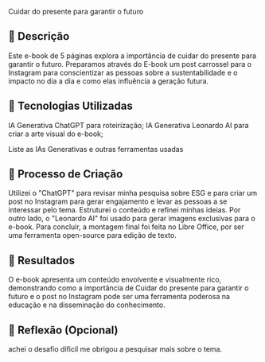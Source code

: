 Cuidar do presente para garantir o futuro

## 📒 Descrição
Este e-book de 5 páginas explora a importância de cuidar do presente para garantir o futuro. Preparamos através do E-book um post carrossel para o Instagram para conscientizar as pessoas sobre a sustentabilidade e o impacto no dia a dia e como elas influência a geração futura.


## 🤖 Tecnologias Utilizadas
IA Generativa ChatGPT para roteirização;
IA Generativa Leonardo AI para criar a arte visual do e-book;

Liste as IAs Generativas e outras ferramentas usadas

## 🧐 Processo de Criação
Utilizei o "ChatGPT" para revisar minha pesquisa sobre ESG e para criar um post no Instagram para gerar engajamento e levar as pessoas a se interessar pelo tema. Estruturei o conteúdo e refinei minhas ideias. Por outro lado, o "Leonardo AI" foi usado para gerar imagens exclusivas para o e-book. Para concluir, a montagem final foi feita no Libre Office, por ser uma ferramenta open-source para edição de texto.

## 🚀 Resultados
O e-book apresenta um conteúdo envolvente e visualmente rico, demonstrando como a importância de Cuidar do presente para garantir o futuro e o post no Instagram pode ser uma ferramenta poderosa na educação e na disseminação do conhecimento.

## 💭 Reflexão (Opcional)
achei o desafio dificil me obrigou a pesquisar mais sobre o tema.

